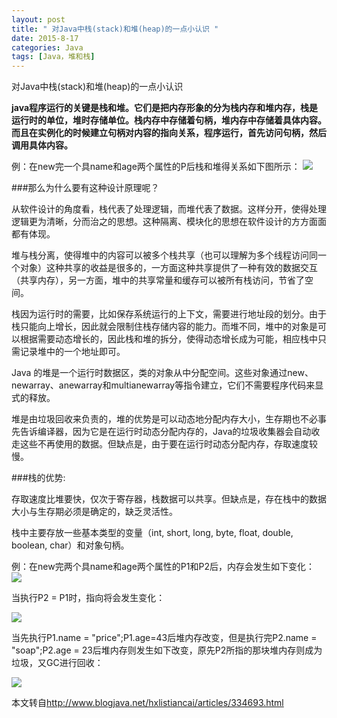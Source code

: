 ```yaml
---
layout: post
title: " 对Java中栈(stack)和堆(heap)的一点小认识 "
date: 2015-8-17
categories: Java
tags: [Java，堆和栈]
---
```

对Java中栈(stack)和堆(heap)的一点小认识

<!-- more -->

**java程序运行的关键是栈和堆。它们是把内存形象的分为栈内存和堆内存，栈是运行时的单位，堆时存储单位。栈内存中存储着句柄，堆内存中存储着具体内容。而且在实例化的时候建立句柄对内容的指向关系，程序运行，首先访问句柄，然后调用具体内容。**


例：在new完一个具name和age两个属性的P后栈和堆得关系如下图所示：
![](http://img-storage.qiniudn.com/15-8-17/72908459.jpg)

###那么为什么要有这种设计原理呢？

从软件设计的角度看，栈代表了处理逻辑，而堆代表了数据。这样分开，使得处理逻辑更为清晰，分而治之的思想。这种隔离、模块化的思想在软件设计的方方面面都有体现。       

堆与栈分离，使得堆中的内容可以被多个栈共享（也可以理解为多个线程访问同一个对象）这种共享的收益是很多的，一方面这种共享提供了一种有效的数据交互（共享内存），另一方面，堆中的共享常量和缓存可以被所有栈访问，节省了空间。        

栈因为运行时的需要，比如保存系统运行的上下文，需要进行地址段的划分。由于栈只能向上增长，因此就会限制住栈存储内容的能力。而堆不同，堆中的对象是可以根据需要动态增长的，因此栈和堆的拆分，使得动态增长成为可能，相应栈中只需记录堆中的一个地址即可。        

Java 的堆是一个运行时数据区，类的对象从中分配空间。这些对象通过new、newarray、anewarray和multianewarray等指令建立，它们不需要程序代码来显式的释放。        

堆是由垃圾回收来负责的，堆的优势是可以动态地分配内存大小，生存期也不必事先告诉编译器，因为它是在运行时动态分配内存的，Java的垃圾收集器会自动收走这些不再使用的数据。但缺点是，由于要在运行时动态分配内存，存取速度较慢。        

###栈的优势:

存取速度比堆要快，仅次于寄存器，栈数据可以共享。但缺点是，存在栈中的数据大小与生存期必须是确定的，缺乏灵活性。

栈中主要存放一些基本类型的变量（int, short, long, byte, float, double, boolean, char）和对象句柄。

例：在new完两个具name和age两个属性的P1和P2后，内存会发生如下变化：
![](http://img-storage.qiniudn.com/15-8-17/21215230.jpg)

当执行P2 = P1时，指向将会发生变化：

![](http://img-storage.qiniudn.com/15-8-17/43316603.jpg)


当先执行P1.name = "price";P1.age=43后堆内存改变，但是执行完P2.name = "soap";P2.age = 23后堆内存则发生如下改变，原先P2所指的那块堆内存则成为垃圾，又GC进行回收：

![](http://img-storage.qiniudn.com/15-8-17/29501904.jpg)

本文转自<http://www.blogjava.net/hxlistiancai/articles/334693.html>